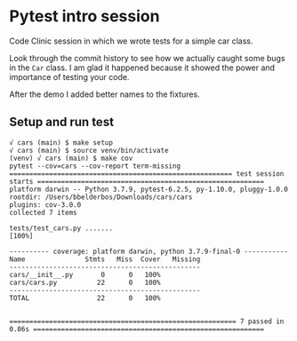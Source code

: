 # Pytest intro session

Code Clinic session in which we wrote tests for a simple car class.

Look through the commit history to see how we actually caught some bugs in the `Car` class. I am glad it happened because it showed the power and importance of testing your code.

After the demo I added better names to the fixtures.

## Setup and run test

```
√ cars (main) $ make setup
√ cars (main) $ source venv/bin/activate
(venv) √ cars (main) $ make cov
pytest --cov=cars --cov-report term-missing
======================================================== test session starts =========================================================
platform darwin -- Python 3.7.9, pytest-6.2.5, py-1.10.0, pluggy-1.0.0
rootdir: /Users/bbelderbos/Downloads/cars/cars
plugins: cov-3.0.0
collected 7 items

tests/test_cars.py .......                                                                                                     [100%]

---------- coverage: platform darwin, python 3.7.9-final-0 -----------
Name               Stmts   Miss  Cover   Missing
------------------------------------------------
cars/__init__.py       0      0   100%
cars/cars.py          22      0   100%
------------------------------------------------
TOTAL                 22      0   100%


========================================================= 7 passed in 0.06s ==========================================================
```
